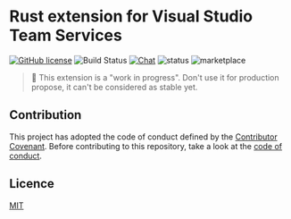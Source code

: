 # Rust extension for Visual Studio Team Services

[![GitHub license](https://img.shields.io/badge/license-MIT-blue.svg)](LICENSE) 
![Build Status](https://img.shields.io/vso/build/sypontor/c700f9d0-5f34-42b1-bde0-23e60c5feeb6/9.svg)
[![Chat](https://img.shields.io/badge/chat-on%20slack-brightgreen.svg)](https://join.slack.com/t/rust-vsts-extension/shared_invite/enQtMzkxNzU4MTgyMDg2LTlkMjJmMzM2MmIyYmJmMjFmNDJkN2IzZmMxZDFhZTgyOGFjYWExNTkwM2YwYTQ3YmI3OWNlYjBhYjcyNGY5OTM) 
![status](https://img.shields.io/badge/status-wip-orange.svg) 
![marketplace](https://img.shields.io/badge/marketplace-private-red.svg)

> 🚧 This extension is a "work in progress". Don't use it for production propose, it can't be considered as stable yet.

## Contribution

This project has adopted the code of conduct defined by the [Contributor Covenant](https://www.contributor-covenant.org/). Before contributing to this repository, take a look at the [code of conduct](CODE_OF_CONDUCT.md).

## Licence

[MIT](LICENSE)